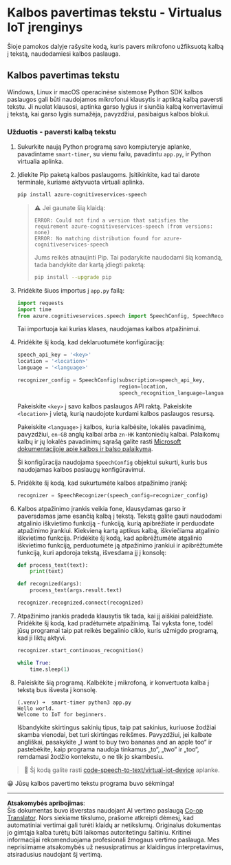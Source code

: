 <!--
CO_OP_TRANSLATOR_METADATA:
{
  "original_hash": "c0550b254b9ba2539baf1e6bb5fc05f8",
  "translation_date": "2025-08-28T19:25:44+00:00",
  "source_file": "6-consumer/lessons/1-speech-recognition/virtual-device-speech-to-text.md",
  "language_code": "lt"
}
-->
# Kalbos pavertimas tekstu - Virtualus IoT įrenginys

Šioje pamokos dalyje rašysite kodą, kuris pavers mikrofono užfiksuotą kalbą į tekstą, naudodamiesi kalbos paslauga.

## Kalbos pavertimas tekstu

Windows, Linux ir macOS operacinėse sistemose Python SDK kalbos paslaugos gali būti naudojamos mikrofonui klausytis ir aptiktą kalbą paversti tekstu. Ji nuolat klausosi, aptinka garso lygius ir siunčia kalbą konvertavimui į tekstą, kai garso lygis sumažėja, pavyzdžiui, pasibaigus kalbos blokui.

### Užduotis - paversti kalbą tekstu

1. Sukurkite naują Python programą savo kompiuteryje aplanke, pavadintame `smart-timer`, su vienu failu, pavadintu `app.py`, ir Python virtualia aplinka.

1. Įdiekite Pip paketą kalbos paslaugoms. Įsitikinkite, kad tai darote terminale, kuriame aktyvuota virtuali aplinka.

    ```sh
    pip install azure-cognitiveservices-speech
    ```

    > ⚠️ Jei gaunate šią klaidą:
    >
    > ```output
    > ERROR: Could not find a version that satisfies the requirement azure-cognitiveservices-speech (from versions: none)
    > ERROR: No matching distribution found for azure-cognitiveservices-speech
    > ```
    >
    > Jums reikės atnaujinti Pip. Tai padarykite naudodami šią komandą, tada bandykite dar kartą įdiegti paketą:
    >
    > ```sh
    > pip install --upgrade pip
    > ```

1. Pridėkite šiuos importus į `app.py` failą:

    ```python
    import requests
    import time
    from azure.cognitiveservices.speech import SpeechConfig, SpeechRecognizer
    ```

    Tai importuoja kai kurias klases, naudojamas kalbos atpažinimui.

1. Pridėkite šį kodą, kad deklaruotumėte konfigūraciją:

    ```python
    speech_api_key = '<key>'
    location = '<location>'
    language = '<language>'

    recognizer_config = SpeechConfig(subscription=speech_api_key,
                                     region=location,
                                     speech_recognition_language=language)
    ```

    Pakeiskite `<key>` į savo kalbos paslaugos API raktą. Pakeiskite `<location>` į vietą, kurią naudojote kurdami kalbos paslaugos resursą.

    Pakeiskite `<language>` į kalbos, kuria kalbėsite, lokalės pavadinimą, pavyzdžiui, `en-GB` anglų kalbai arba `zn-HK` kantoniečių kalbai. Palaikomų kalbų ir jų lokalės pavadinimų sąrašą galite rasti [Microsoft dokumentacijoje apie kalbos ir balso palaikymą](https://docs.microsoft.com/azure/cognitive-services/speech-service/language-support?WT.mc_id=academic-17441-jabenn#speech-to-text).

    Ši konfigūracija naudojama `SpeechConfig` objektui sukurti, kuris bus naudojamas kalbos paslaugų konfigūravimui.

1. Pridėkite šį kodą, kad sukurtumėte kalbos atpažinimo įrankį:

    ```python
    recognizer = SpeechRecognizer(speech_config=recognizer_config)
    ```

1. Kalbos atpažinimo įrankis veikia fone, klausydamas garso ir paversdamas jame esančią kalbą į tekstą. Tekstą galite gauti naudodami atgalinio iškvietimo funkciją - funkciją, kurią apibrėžiate ir perduodate atpažinimo įrankiui. Kiekvieną kartą aptikus kalbą, iškviečiama atgalinio iškvietimo funkcija. Pridėkite šį kodą, kad apibrėžtumėte atgalinio iškvietimo funkciją, perduotumėte ją atpažinimo įrankiui ir apibrėžtumėte funkciją, kuri apdoroja tekstą, išvesdama jį į konsolę:

    ```python
    def process_text(text):
        print(text)

    def recognized(args):
        process_text(args.result.text)
    
    recognizer.recognized.connect(recognized)
    ```

1. Atpažinimo įrankis pradeda klausytis tik tada, kai jį aiškiai paleidžiate. Pridėkite šį kodą, kad pradėtumėte atpažinimą. Tai vyksta fone, todėl jūsų programai taip pat reikės begalinio ciklo, kuris užmigdo programą, kad ji liktų aktyvi.

    ```python
    recognizer.start_continuous_recognition()

    while True:
        time.sleep(1)
    ```

1. Paleiskite šią programą. Kalbėkite į mikrofoną, ir konvertuota kalba į tekstą bus išvesta į konsolę.

    ```output
    (.venv) ➜  smart-timer python3 app.py
    Hello world.
    Welcome to IoT for beginners.
    ```

    Išbandykite skirtingus sakinių tipus, taip pat sakinius, kuriuose žodžiai skamba vienodai, bet turi skirtingas reikšmes. Pavyzdžiui, jei kalbate angliškai, pasakykite „I want to buy two bananas and an apple too“ ir pastebėkite, kaip programa naudoja tinkamus „to“, „two“ ir „too“, remdamasi žodžio kontekstu, o ne tik jo skambesiu.

> 💁 Šį kodą galite rasti [code-speech-to-text/virtual-iot-device](../../../../../6-consumer/lessons/1-speech-recognition/code-speech-to-text/virtual-iot-device) aplanke.

😀 Jūsų kalbos pavertimo tekstu programa buvo sėkminga!

---

**Atsakomybės apribojimas**:  
Šis dokumentas buvo išverstas naudojant AI vertimo paslaugą [Co-op Translator](https://github.com/Azure/co-op-translator). Nors siekiame tikslumo, prašome atkreipti dėmesį, kad automatiniai vertimai gali turėti klaidų ar netikslumų. Originalus dokumentas jo gimtąja kalba turėtų būti laikomas autoritetingu šaltiniu. Kritinei informacijai rekomenduojama profesionali žmogaus vertimo paslauga. Mes neprisiimame atsakomybės už nesusipratimus ar klaidingus interpretavimus, atsiradusius naudojant šį vertimą.